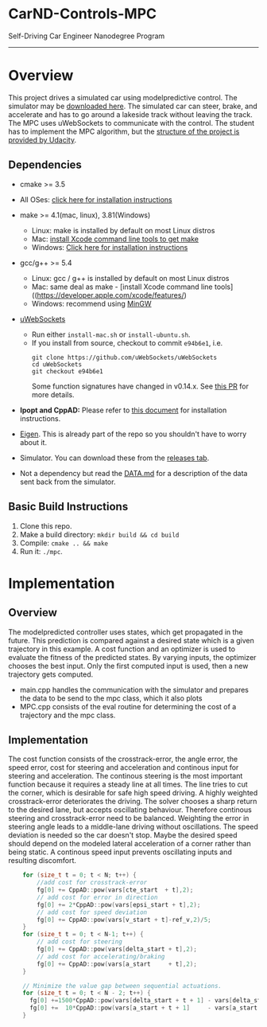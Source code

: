 # CarND-Controls-MPC
Self-Driving Car Engineer Nanodegree Program

---
# Overview

This project drives a simulated car using modelpredictive control. The simulator may be [downloaded here](https://github.com/udacity/self-driving-car-sim/releases). 
The simulated car can steer, brake, and accelerate and has to go around a lakeside track without leaving the track. 
The MPC uses uWebSockets to communicate with the control. 
The student has to implement the MPC algorithm, but the [structure of the project is provided by Udacity](https://github.com/udacity/CarND-MPC-Project). 





## Dependencies

* cmake >= 3.5
 * All OSes: [click here for installation instructions](https://cmake.org/install/)
* make >= 4.1(mac, linux), 3.81(Windows)
  * Linux: make is installed by default on most Linux distros
  * Mac: [install Xcode command line tools to get make](https://developer.apple.com/xcode/features/)
  * Windows: [Click here for installation instructions](http://gnuwin32.sourceforge.net/packages/make.htm)
* gcc/g++ >= 5.4
  * Linux: gcc / g++ is installed by default on most Linux distros
  * Mac: same deal as make - [install Xcode command line tools]((https://developer.apple.com/xcode/features/)
  * Windows: recommend using [MinGW](http://www.mingw.org/)
* [uWebSockets](https://github.com/uWebSockets/uWebSockets)
  * Run either `install-mac.sh` or `install-ubuntu.sh`.
  * If you install from source, checkout to commit `e94b6e1`, i.e.
    ```
    git clone https://github.com/uWebSockets/uWebSockets
    cd uWebSockets
    git checkout e94b6e1
    ```
    Some function signatures have changed in v0.14.x. See [this PR](https://github.com/udacity/CarND-MPC-Project/pull/3) for more details.

* **Ipopt and CppAD:** Please refer to [this document](https://github.com/udacity/CarND-MPC-Project/blob/master/install_Ipopt_CppAD.md) for installation instructions.
* [Eigen](http://eigen.tuxfamily.org/index.php?title=Main_Page). This is already part of the repo so you shouldn't have to worry about it.
* Simulator. You can download these from the [releases tab](https://github.com/udacity/self-driving-car-sim/releases).
* Not a dependency but read the [DATA.md](./DATA.md) for a description of the data sent back from the simulator.


## Basic Build Instructions

1. Clone this repo.
2. Make a build directory: `mkdir build && cd build`
3. Compile: `cmake .. && make`
4. Run it: `./mpc`.


# Implementation

## Overview
The modelpredicted controller uses states, which get propagated in the future. This prediction is compared against a desired state which is a given trajectory in this example. 
A cost function and an optimizer is used to evaluate the fitness of the predicted states. By varying inputs, the optimizer chooses the best input. 
Only the first computed input is used, then a new trajectory gets computed. 

* main.cpp handles the communication with the simulator and prepares the data to be send to the mpc class, which it also plots
* MPC.cpp consists of the eval routine for determining the cost of a trajectory and the mpc class. 

## Implementation

The cost function consists of the crosstrack-error, the angle error, the speed error, cost for steering and acceleration and continous input for steering and acceleration.
The continous steering is the most important function because it requires a steady line at all times. The line tries to cut the corner, which is 
desirable for safe high speed driving. A highly weighted crosstrack-error deteriorates the driving. The solver chooses a sharp return to the desired lane, but accepts oscillating behaviour.
Therefore continous steering and crosstrack-error need to be balanced. Weighting the error in steering angle leads to a middle-lane driving without oscillations. 
The speed deviation is needed so the car doesn't stop. Maybe the desired speed should depend on the modeled lateral acceleration of a corner rather than being static. 
A continous speed input prevents oscillating inputs and resulting discomfort. 

```c++
	for (size_t t = 0; t < N; t++) {
		//add cost for crosstrack-error
		fg[0] += CppAD::pow(vars[cte_start  + t],2);
		// add cost for error in direction
		fg[0] += 2*CppAD::pow(vars[epsi_start + t],2);
		// add cost for speed deviation
		fg[0] += CppAD::pow(vars[v_start + t]-ref_v,2)/5;
	}
	for (size_t t = 0; t < N-1; t++) {
		// add cost for steering 
		fg[0] += CppAD::pow(vars[delta_start + t],2);
		// add cost for accelerating/braking
		fg[0] += CppAD::pow(vars[a_start     + t],2);
	}

	// Minimize the value gap between sequential actuations.
    for (size_t t = 0; t < N - 2; t++) {
      fg[0] +=1500*CppAD::pow(vars[delta_start + t + 1] - vars[delta_start + t], 2);
      fg[0] +=  10*CppAD::pow(vars[a_start + t + 1]     - vars[a_start     + t], 2);
    }
```





